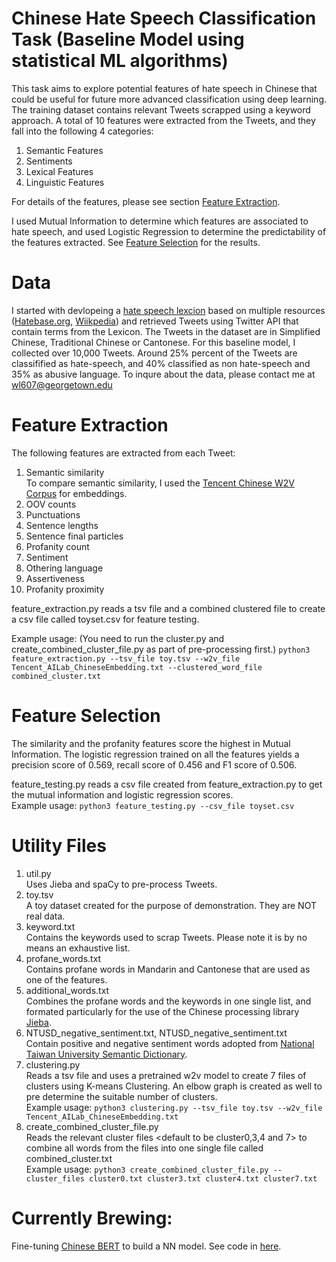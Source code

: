 # Chinese Hate Speech Classification Task  (Baseline Model using statistical ML algorithms)

This task aims to explore potential features of hate speech in Chinese that could be useful for future more advanced classification using deep learning. The training dataset contains relevant Tweets scrapped using a keyword approach. A total of 10 features were extracted from the Tweets, and they fall into the following 4 categories: 

1. Semantic Features 
2. Sentiments 
3. Lexical Features 
4. Linguistic Features 

For details of the features, please see section [Feature Extraction](#feature-extraction).

I used Mutual Information to determine which features are associated to hate speech, and used Logistic Regression to determine the predictability of the features extracted. See [Feature Selection](#feature-selection) for the results.


# Data 
I started with devlopeing a [hate speech lexcion](https://github.com/chingachleung/Chinese_Hate_seepch/blob/main/keywords.txt) based on multiple resources ([Hatebase.org](https://hatebase.org/), [Wiikpedia](https://zh.wikipedia.org/wiki/%E6%AD%A7%E8%A7%86%E8%AF%AD)) and retrieved Tweets using Twitter API that contain terms from the Lexicon. The Tweets in the dataset are in Simplified Chinese, Traditional Chinese or Cantonese. For this baseline model, I collected over 10,000 Tweets. Around 25% percent of the Tweets are classifified as hate-speech, and 40% classified as non hate-speech and 35% as abusive language. To inqure about the data, please contact me at wl607@georgetown.edu

# Feature Extraction

The following features are extracted from each Tweet:
1. Semantic similarity\
To compare semantic similarity, I used the [Tencent Chinese W2V Corpus](https://ai.tencent.com/ailab/nlp/en/embedding.html) for embeddings.
2. OOV counts
3. Punctuations 
4. Sentence lengths
5. Sentence final particles
6. Profanity count
7. Sentiment 
8. Othering language
9. Assertiveness
10. Profanity proximity
 
feature_extraction.py reads a tsv file and a combined clustered file to create a csv file called toyset.csv for feature testing.

Example usage: 
(You need to run the cluster.py and create_combined_cluster_file.py as part of pre-processing first.)
`python3 feature_extraction.py --tsv_file toy.tsv --w2v_file Tencent_AILab_ChineseEmbedding.txt --clustered_word_file combined_cluster.txt` 

# Feature Selection
The similarity and the profanity features score the highest in Mutual Information. The logistic regression trained on all the features yields a precision score of 0.569, recall score of 0.456 and F1 score of 0.506.

feature_testing.py reads a csv file created from feature_extraction.py to get the mutual information and logistic regression scores.\
Example usage:
`python3 feature_testing.py --csv_file toyset.csv`

# Utility Files 
1. util.py\
Uses Jieba and spaCy to pre-process Tweets.
3. toy.tsv\
A toy dataset created for the purpose of demonstration. They are NOT real data.
3. keyword.txt\
Contains the keywords used to scrap Tweets. Please note it is by no means an exhaustive list. 
4. profane_words.txt\
Contains profane words in Mandarin and Cantonese that are used as one of the features.
5. additional_words.txt\
Combines the profane words and the keywords in one single list, and formated particularly for the use of the Chinese processing library [Jieba](https://pypi.org/project/jieba/).
6. NTUSD_negative_sentiment.txt, NTUSD_negative_sentiment.txt\
Contain positive and negative sentiment words adopted from [National Taiwan University Semantic Dictionary](https://rdrr.io/rforge/tmcn/man/NTUSD.html).
7. clustering.py\
Reads a tsv file and uses a pretrained w2v model to create 7 files of clusters using K-means Clustering. An elbow graph is created as well to pre determine the suitable number of clusters.\
Example usage:
`python3 clustering.py --tsv_file toy.tsv --w2v_file Tencent_AILab_ChineseEmbedding.txt`
8. create_combined_cluster_file.py\
Reads the relevant cluster files <default to be cluster0,3,4 and 7> to combine all words from the files into one single file called combined_cluster.txt\
Example usage:
`python3 create_combined_cluster_file.py --cluster_files cluster0.txt cluster3.txt cluster4.txt cluster7.txt`


# Currently Brewing:

Fine-tuning [Chinese BERT](https://huggingface.co/bert-base-chinese) to build a NN model. See code in [here](https://github.com/chingachleung/ChineseHateSpeechClassification). 



